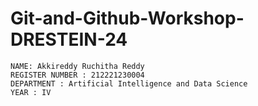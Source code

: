 # Git-and-Github-Workshop-DRESTEIN-24
```
NAME: Akkireddy Ruchitha Reddy  
REGISTER NUMBER : 212221230004 
DEPARTMENT : Artificial Intelligence and Data Science 
YEAR : IV
```
